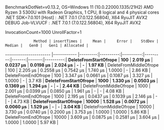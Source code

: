 
BenchmarkDotNet=v0.13.2, OS=Windows 11 (10.0.22000.1335/21H2)
AMD Ryzen 3 5300U with Radeon Graphics, 1 CPU, 8 logical and 4 physical cores
.NET SDK=7.0.101
  [Host]     : .NET 7.0.1 (7.0.122.56804), X64 RyuJIT AVX2 DEBUG
  Job-VLVUCF : .NET 7.0.1 (7.0.122.56804), X64 RyuJIT AVX2

InvocationCount=1000  UnrollFactor=1  

                 Method | insertTimes |     Mean |     Error |    StdDev |   Median |   Gen0 |   Gen1 | Allocated |
----------------------- |------------ |---------:|----------:|----------:|---------:|-------:|-------:|----------:|
  **DeleteFromStartOfrope** |         **100** | **2.019 μs** | **0.0237 μs** | **0.0198 μs** | **2.024 μs** |      **-** |      **-** |   **1.97 KB** |
 DeleteFromMiddleOfrope |         100 | 2.205 μs | 0.2558 μs | 0.7542 μs | 1.740 μs | 1.0000 |      - |   2.86 KB |
    DeleteFromEndOfrope |         100 | 3.347 μs | 0.0661 μs | 0.1087 μs | 3.327 μs | 1.0000 |      - |    3.7 KB |
  **DeleteFromStartOfrope** |        **1000** | **1.330 μs** | **0.0503 μs** | **0.1369 μs** | **1.294 μs** |      **-** |      **-** |   **2.44 KB** |
 DeleteFromMiddleOfrope |        1000 | 2.001 μs | 0.0399 μs | 0.0850 μs | 1.961 μs |      - |      - |   4.08 KB |
    DeleteFromEndOfrope |        1000 | 2.195 μs | 0.0437 μs | 0.1039 μs | 2.146 μs |      - |      - |   4.73 KB |
  **DeleteFromStartOfrope** |       **10000** | **1.528 μs** | **0.0072 μs** | **0.0060 μs** | **1.529 μs** |      **-** |      **-** |   **3.04 KB** |
 DeleteFromMiddleOfrope |       10000 | 3.730 μs | 0.0740 μs | 0.2000 μs | 3.753 μs | 1.0000 | 1.0000 |   5.86 KB |
    DeleteFromEndOfrope |       10000 | 3.609 μs | 0.0875 μs | 0.2581 μs | 3.604 μs | 1.0000 | 1.0000 |   5.97 KB |

